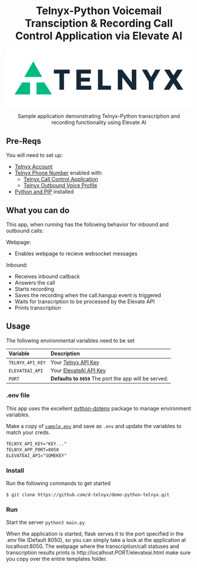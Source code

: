 <div align="center">

# Telnyx-Python Voicemail Transciption & Recording Call Control Application via Elevate AI

![Telnyx](logo-dark.png)

Sample application demonstrating Telnyx-Python transcription and recording functionality using Elevate AI 

</div>

## Pre-Reqs

You will need to set up:

* [Telnyx Account](https://telnyx.com/sign-up?utm_source=referral&utm_medium=github_referral&utm_campaign=cross-site-link)
* [Telnyx Phone Number](https://portal.telnyx.com/#/app/numbers/my-numbers) enabled with:
    * [Telnyx Call Control Application](https://portal.telnyx.com/#/app/call-control/applications)
    * [Telnyx Outbound Voice Profile](https://portal.telnyx.com/#/app/outbound-profiles)
* [Python and PIP](https://developers.telnyx.com/docs/v2/development/dev-env-setup?lang=python) installed


## What you can do

This app, when running has the following behavior for inbound and outbound calls:

Webpage:
* Enables webpage to recieve websocket messages

Inbound:
* Receives inbound callback
* Answers the call
* Starts recording
* Saves the recording when the call.hangup event is triggered
* Waits for transcription to be processed by the Elevate API
* Prints transcription

## Usage

The following environmental variables need to be set

| Variable               | Description                                                                                                                                 |
|:-----------------------|:--------------------------------------------------------------------------------------------------------------------------------------------|
| `TELNYX_API_KEY`       | Your [Telnyx API Key](https://portal.telnyx.com/#/app/api-keys?utm_source=referral&utm_medium=github_referral&utm_campaign=cross-site-link)
| `ELEVATEAI_API` | Your [ElevateAI API Key](https://app.elevateai.com/ManageTokens)                                        |
| `PORT`      | **Defaults to `8050`** The port the app will be served.                                                                                     |

### .env file

This app uses the excellent [python-dotenv](https://github.com/theskumar/python-dotenv) package to manage environment variables.

Make a copy of [`sample.env`](sample.env) and save as `.env` and update the variables to match your creds.

```
TELNYX_API_KEY="KEY..."
TELNYX_APP_PORT=8050
ELEVATEAI_API="SOMEKEY"
```

### Install

Run the following commands to get started

```
$ git clone https://github.com/d-telnyx/demo-python-telnyx.git
```

### Run

Start the server `python3 main.py`

When the application is started, flask serves it to the port specified in the .env file (Default 8050), so you can simply take a look at the application at localhost:8050. The webpage where the transcription/call statuses and transcription results prints is http://localhost:PORT/elevateai.html make sure you copy over the entire templates folder.
